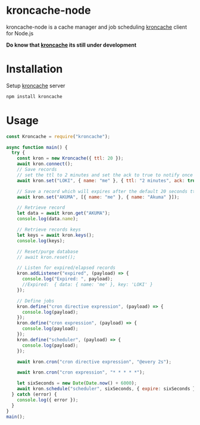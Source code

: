 # kroncache-node

kroncache-node is a cache manager and job scheduling [kroncache](https://github.com/Akumzy/kroncache) client for Node.js

**Do know that [kroncache](https://github.com/Akumzy/kroncache) its still under development**

# Installation

Setup [kroncache](https://github.com/Akumzy/kroncache) server

```sh
npm install kroncache
```

# Usage

```js
const Kroncache = require("kroncache");

async function main() {
  try {
    const kron = new Kroncache({ ttl: 20 });
    await kron.connect();
    // Save records
    // set the ttl to 2 minutes and set the ack to true to notify once it expired
    await kron.set("LOKI", { name: "me" }, { ttl: "2 minutes", ack: true });

    // Save a record which will expires after the default 20 seconds ttl and it will not notify
    await kron.set("AKUMA", [{ name: "me" }, { name: "Akuma" }]);

    // Retrieve record
    let data = await kron.get("AKUMA");
    console.log(data.name);

    // Retrieve records keys
    let keys = await kron.keys();
    console.log(keys);

    // Reset/purge database
    // await kron.reset();

    // Listen for expired/elapsed records
    kron.addListener("expired", (payload) => {
      console.log("Expired: ", payload);
      //Expired:  { data: { name: 'me' }, key: 'LOKI' }
    });

    // Define jobs
    kron.define("cron directive expression", (payload) => {
      console.log(payload);
    });
    kron.define("cron expression", (payload) => {
      console.log(payload);
    });
    kron.define("scheduler", (payload) => {
      console.log(payload);
    });

    await kron.cron("cron directive expression", "@every 2s");

    await kron.cron("cron expression", "* * * * *");

    let sixSeconds = new Date(Date.now() + 6000);
    await kron.schedule("scheduler", sixSeconds, { expire: sixSeconds });
  } catch (error) {
    console.log({ error });
  }
}
main();
```
